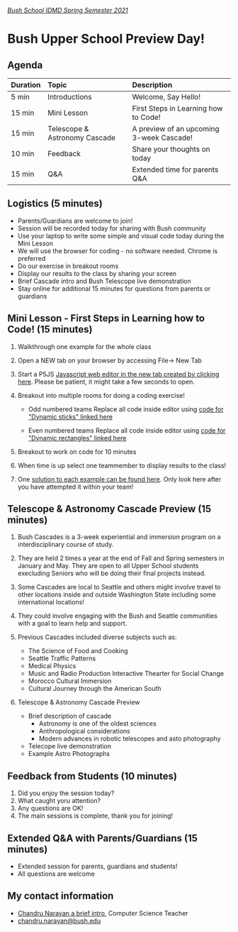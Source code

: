 [_Bush School IDMD Spring Semester 2021_](https://chandrunarayan.github.io/idmd/)

# Bush Upper School Preview Day!

## Agenda

| Duration | Topic | Description
| :--- | :--- | :--- |
| 5 min | Introductions | Welcome, Say Hello!
| 15 min | Mini Lesson | First Steps in Learning how to Code!
| 15 min | Telescope & Astronomy Cascade | A preview of an upcoming 3-week Cascade!
| 10 min | Feedback | Share your thoughts on today
| 15 min | Q&A | Extended time for parents Q&A


## Logistics (5 minutes)
* Parents/Guardians are welcome to join!
* Session will be recorded today for sharing with Bush community
* Use your laptop to write some simple and visual code today during the Mini Lesson
* We will use the browser for coding - no software needed. Chrome is preferred
* Do our exercise in breakout rooms
* Display our results to the class by sharing your screen
* Brief Cascade intro and Bush Telescope live demonstration
* Stay online for additional 15 minutes for questions from parents or guardians

## Mini Lesson - First Steps in Learning how to Code! (15 minutes)

1. Walkthrough one example for the whole class
1. Open a NEW tab on your browser by accessing File-> New Tab 
1. Start a P5JS [Javascript web editor in the new tab created by clicking here](https://editor.p5js.org). Please be patient, it might take a few seconds to open.
1. Breakout into multiple rooms for doing a coding exercise!
   * Odd numbered teams Replace all code inside editor using [code for "Dynamic sticks" linked here](code1.md)

   * Even numbered teams Replace all code inside editor using [code for "Dynamic rectangles" linked here](code2.md)

1. Breakout to work on code for 10 minutes
1. When time is up select one teammember to display results to the class!
1. One [solution to each example can be found here](codesolutions.md). Only look here after you have attempted it within your team! 

## Telescope & Astronomy Cascade Preview (15 minutes)

1. Bush Cascades is a 3-week experiential and immersion program on a interdisciplinary course of study. 
1. They are held 2 times a year at the end of Fall and Spring semesters in January and May. They are open to all Upper School students execluding Seniors who will be doing their final projects instead.
1. Some Cascades are local to Seattle and others might involve travel to other locations inside and outside Washington State including some international locations! 
1. They could involve engaging with the Bush and Seattle communities with a goal to learn help and support.
1. Previous Cascades included diverse subjects such as:
   * The Science of Food and Cooking
   * Seattle Traffic Patterns
   * Medical Physics
   * Music and Radio Production
   Interactive Thearter for Social Change
   * Morocco Cultural Immersion
   * Cultural Journey through the American South

1. Telescope & Astronomy Cascade Preview
   * Brief description of cascade
        * Astronomy is one of the oldest sciences
        * Anthropological considerations
        * Modern advances in robotic telescopes and asto photography
   * Telecope live demonstration
   * Example Astro Photographs

## Feedback from Students (10 minutes)
1. Did you enjoy the session today?
1. What caught yoru attention?
1. Any questions are OK!
1. The main sessions is complete, thank you for joining!

## Extended Q&A with Parents/Guardians (15 minutes)
* Extended session for parents, guardians and students!
* All questions are welcome

## My contact information
* [Chandru Narayan a brief intro](../../chandru.png), Computer Science Teacher
* chandru.narayan@bush.edu
